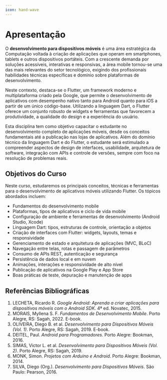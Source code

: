 ```yaml
---
icon: hand-wave
---
```


# Apresentação

O **desenvolvimento para dispositivos móveis** é uma área estratégica da Computação voltada à criação de aplicações que operam em smartphones, tablets e outros dispositivos portáteis. Com a crescente demanda por soluções acessíveis, interativas e responsivas, a área mobile tornou-se uma das mais relevantes do setor tecnológico, exigindo dos profissionais habilidades técnicas específicas e domínio sobre plataformas de desenvolvimento.

Neste contexto, destaca-se o Flutter, um framework moderno e multiplataforma criado pela Google, que permite o desenvolvimento de aplicativos com desempenho nativo tanto para Android quanto para iOS a partir de um único código-base. Utilizando a linguagem Dart, o Flutter oferece um conjunto robusto de widgets e ferramentas que favorecem a produtividade, a qualidade do design e a experiência do usuário.

Esta disciplina tem como objetivo capacitar o estudante no desenvolvimento completo de aplicações móveis, desde os conceitos fundamentais até a publicação nas lojas de aplicativos. Além do domínio técnico da linguagem Dart e do Flutter, o estudante será estimulado a compreender aspectos de design de interfaces, usabilidade, arquitetura de software, integração com APIs e controle de versões, sempre com foco na resolução de problemas reais.

## **Objetivos do Curso**

Neste curso, estudaremos os principais conceitos, técnicas e ferramentas para o desenvolvimento de aplicativos móveis utilizando Flutter. Os tópicos abordados incluem:

* Fundamentos do desenvolvimento mobile
* Plataformas, tipos de aplicativos e ciclo de vida mobile
* Configuração de ambiente e ferramentas de desenvolvimento (Android Studio, Xcode)
* Linguagem Dart: tipos, estruturas de controle, orientação a objetos
* Criação de interfaces com Flutter: widgets, layouts, temas e responsividade
* Gerenciamento de estado e arquitetura de aplicações (MVC, BLoC)
* Navegação entre telas, rotas e passagem de parâmetros
* Consumo de APIs REST, autenticação e segurança
* Persistência de dados local e em nuvem
* Animações, interações e responsividade de alto nível
* Publicação de aplicativos na Google Play e App Store
* Boas práticas de teste, depuração e manutenção de apps

## Referências Bibliográficas

1. LECHETA, Ricardo R. _Google Android: Aprenda a criar aplicações para dispositivos móveis com o Android SDK_. 4ª ed. Novatec, 2015.
2. MORAIS, Myllena S. F. _Fundamentos de Desenvolvimento Mobile_. Porto Alegre, RS: Sagah, 2022. E-book.
3. OLIVEIRA, Diego B. et al. _Desenvolvimento para Dispositivos Móveis (Vol. 1)_. Porto Alegre, RS: Sagah, 2019. E-book.
4. DEITEL, Paul. _Android para Programadores_. Porto Alegre: Bookman, 2016.
5. SIMAS, Victor L. et al. _Desenvolvimento para Dispositivos Móveis (Vol. 2)_. Porto Alegre, RS: Sagah, 2019.
6. MONK, Simon. _Projetos com Arduino e Android_. Porto Alegre: Bookman, 2014.
7. SILVA, Diego (Org.). _Desenvolvimento para Dispositivos Móveis_. São Paulo: Pearson, 2016.

